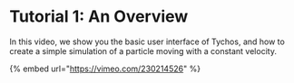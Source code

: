 # Tutorial 1: An Overview

In this video, we show you the basic user interface of Tychos, and how to create a simple simulation of a particle moving with a constant velocity.

{% embed url="https://vimeo.com/230214526" %}





